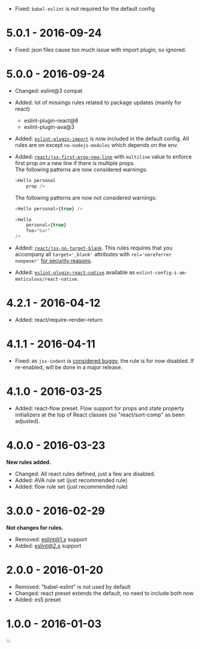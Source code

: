 
- Fixed: ``babel-eslint`` is not required for the default config

# 5.0.1 - 2016-09-24

- Fixed: json files cause too much issue with import plugin, so ignored.

# 5.0.0 - 2016-09-24

- Changed: eslint@3 compat
- Added: lot of missings rules related to package updates (mainly for react)
  - eslint-plugin-react@6
  - eslint-plugin-ava@3
- Added: [``eslint-plugin-import``](https://github.com/benmosher/eslint-plugin-import)
  is now included in the default config.
  All rules are on except ``no-nodejs-modules`` which depends on the env.
- Added: [``react/jsx-first-prop-new-line``](https://github.com/yannickcr/eslint-plugin-react/blob/master/docs/rules/jsx-first-prop-new-line.md)
  with ``multiline`` value to enforce first prop on a new line if there is
  multiple props.  
  The following patterns are now considered warnings:

  ```js
  <Hello personal
      prop />
  ```

  The following patterns are now not considered warnings:

  ```js
  <Hello personal={true} />

  <Hello
      personal={true}
      foo="bar"
  />
  ```

- Added: [``react/jsx-no-target-blank``](https://github.com/yannickcr/eslint-plugin-react/blob/master/docs/rules/jsx-no-target-blank.md).
  This rules requires that you accompany all ``target='_blank'`` attributes with
  ``rel='noreferrer noopener'``
  [for security reasons](https://mathiasbynens.github.io/rel-noopener/).
- Added: [``eslint-plugin-react-native``](https://github.com/Intellicode/eslint-plugin-react-native)
  available as ``eslint-config-i-am-meticulous/react-native``.


# 4.2.1 - 2016-04-12

- Added: react/require-render-return

# 4.1.1 - 2016-04-11

- Fixed: as ``jsx-indent`` is
  [considered buggy](https://github.com/yannickcr/eslint-plugin-react/issues/540),
  the rule is for now disabled. If re-enabled, will be done in a major release.

# 4.1.0 - 2016-03-25

- Added: react-flow preset.
  Flow support for props and state property initializers at the top of React
  classes (so "react/sort-comp" as been adjusted).

# 4.0.0 - 2016-03-23

**New rules added.**

- Changed: All react rules defined, just a few are disabled.
- Added: AVA rule set (just recommended rule)
- Added: flow rule set (just recommended rule)

# 3.0.0 - 2016-02-29

**Not changes for rules.**

- Removed: eslint@1.x support
- Added: eslint@2.x support

# 2.0.0 - 2016-01-20

- Removed: "babel-eslint" is not used by default
- Changed: react preset extends the default, no need to include both now
- Added: es5 preset

# 1.0.0 - 2016-01-03

💥
